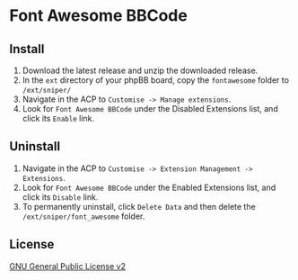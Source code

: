 # Font Awesome BBCode

## Install
1. Download the latest release and unzip the downloaded release.
2. In the `ext` directory of your phpBB board, copy the `fontawesome` folder to `/ext/sniper/`
3. Navigate in the ACP to `Customise -> Manage extensions`.
4. Look for `Font Awesome BBCode` under the Disabled Extensions list, and click its `Enable` link.

## Uninstall
1. Navigate in the ACP to `Customise -> Extension Management -> Extensions`.
2. Look for `Font Awesome BBCode` under the Enabled Extensions list, and click its `Disable` link.
3. To permanently uninstall, click `Delete Data` and then delete the `/ext/sniper/font_awesome` folder.

## License
[GNU General Public License v2](http://opensource.org/licenses/GPL-2.0)
